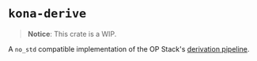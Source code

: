 # `kona-derive`

> **Notice**: This crate is a WIP.

A `no_std` compatible implementation of the OP Stack's
[derivation pipeline](https://specs.optimism.io/protocol/derivation.html#l2-chain-derivation-specification).
